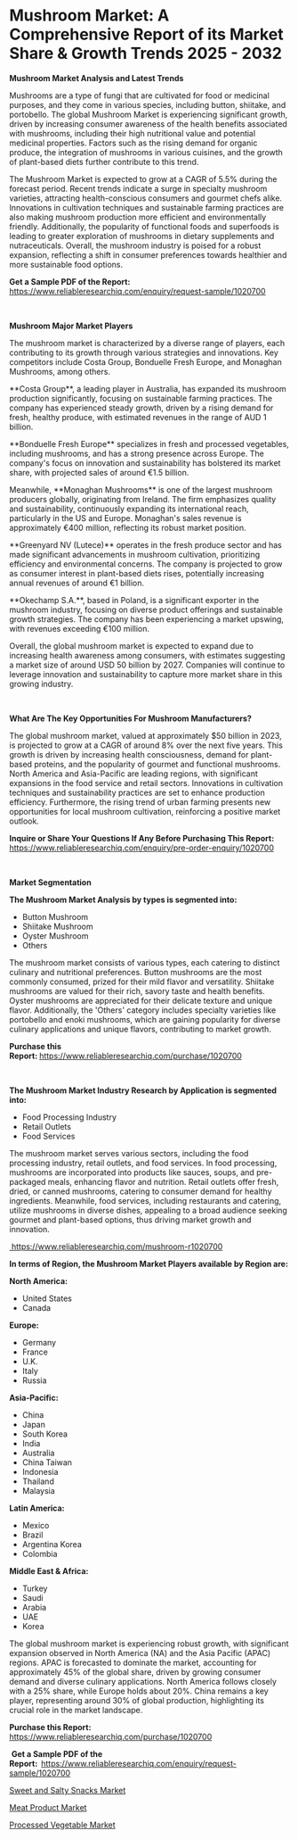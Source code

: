 <p><h1>Mushroom Market: A Comprehensive Report of its Market Share & Growth Trends 2025 - 2032</h1></p><p><strong>Mushroom Market Analysis and Latest Trends</strong></p>
<p><p>Mushrooms are a type of fungi that are cultivated for food or medicinal purposes, and they come in various species, including button, shiitake, and portobello. The global Mushroom Market is experiencing significant growth, driven by increasing consumer awareness of the health benefits associated with mushrooms, including their high nutritional value and potential medicinal properties. Factors such as the rising demand for organic produce, the integration of mushrooms in various cuisines, and the growth of plant-based diets further contribute to this trend.</p><p>The Mushroom Market is expected to grow at a CAGR of 5.5% during the forecast period. Recent trends indicate a surge in specialty mushroom varieties, attracting health-conscious consumers and gourmet chefs alike. Innovations in cultivation techniques and sustainable farming practices are also making mushroom production more efficient and environmentally friendly. Additionally, the popularity of functional foods and superfoods is leading to greater exploration of mushrooms in dietary supplements and nutraceuticals. Overall, the mushroom industry is poised for a robust expansion, reflecting a shift in consumer preferences towards healthier and more sustainable food options.</p></p>
<p><strong>Get a Sample PDF of the Report:&nbsp;</strong> <a href="https://www.reliableresearchiq.com/enquiry/request-sample/1020700?utm_campaign=1137&utm_medium=2&utm_source=Github&utm_content=ia&utm_term=14022025&utm_id=mushroom">https://www.reliableresearchiq.com/enquiry/request-sample/1020700</a></p>
<p>&nbsp;</p>
<p><strong>Mushroom Major Market Players</strong></p>
<p><p>The mushroom market is characterized by a diverse range of players, each contributing to its growth through various strategies and innovations. Key competitors include Costa Group, Bonduelle Fresh Europe, and Monaghan Mushrooms, among others.</p><p>**Costa Group**, a leading player in Australia, has expanded its mushroom production significantly, focusing on sustainable farming practices. The company has experienced steady growth, driven by a rising demand for fresh, healthy produce, with estimated revenues in the range of AUD 1 billion.</p><p>**Bonduelle Fresh Europe** specializes in fresh and processed vegetables, including mushrooms, and has a strong presence across Europe. The company's focus on innovation and sustainability has bolstered its market share, with projected sales of around €1.5 billion.</p><p>Meanwhile, **Monaghan Mushrooms** is one of the largest mushroom producers globally, originating from Ireland. The firm emphasizes quality and sustainability, continuously expanding its international reach, particularly in the US and Europe. Monaghan's sales revenue is approximately €400 million, reflecting its robust market position.</p><p>**Greenyard NV (Lutece)** operates in the fresh produce sector and has made significant advancements in mushroom cultivation, prioritizing efficiency and environmental concerns. The company is projected to grow as consumer interest in plant-based diets rises, potentially increasing annual revenues of around €1 billion.</p><p>**Okechamp S.A.**, based in Poland, is a significant exporter in the mushroom industry, focusing on diverse product offerings and sustainable growth strategies. The company has been experiencing a market upswing, with revenues exceeding €100 million.</p><p>Overall, the global mushroom market is expected to expand due to increasing health awareness among consumers, with estimates suggesting a market size of around USD 50 billion by 2027. Companies will continue to leverage innovation and sustainability to capture more market share in this growing industry.</p></p>
<p>&nbsp;</p>
<p><strong>What Are The Key Opportunities For Mushroom Manufacturers?</strong></p>
<p><p>The global mushroom market, valued at approximately $50 billion in 2023, is projected to grow at a CAGR of around 8% over the next five years. This growth is driven by increasing health consciousness, demand for plant-based proteins, and the popularity of gourmet and functional mushrooms. North America and Asia-Pacific are leading regions, with significant expansions in the food service and retail sectors. Innovations in cultivation techniques and sustainability practices are set to enhance production efficiency. Furthermore, the rising trend of urban farming presents new opportunities for local mushroom cultivation, reinforcing a positive market outlook.</p></p>
<p><strong>Inquire or Share Your Questions If Any Before Purchasing This Report:</strong> <a href="https://www.reliableresearchiq.com/enquiry/pre-order-enquiry/1020700?utm_campaign=1137&utm_medium=2&utm_source=Github&utm_content=ia&utm_term=14022025&utm_id=mushroom">https://www.reliableresearchiq.com/enquiry/pre-order-enquiry/1020700</a></p>
<p>&nbsp;</p>
<p><strong>Market Segmentation</strong></p>
<p><strong>The Mushroom Market Analysis by types is segmented into:</strong></p>
<p><ul><li>Button Mushroom</li><li>Shiitake Mushroom</li><li>Oyster Mushroom</li><li>Others</li></ul></p>
<p><p>The mushroom market consists of various types, each catering to distinct culinary and nutritional preferences. Button mushrooms are the most commonly consumed, prized for their mild flavor and versatility. Shiitake mushrooms are valued for their rich, savory taste and health benefits. Oyster mushrooms are appreciated for their delicate texture and unique flavor. Additionally, the 'Others' category includes specialty varieties like portobello and enoki mushrooms, which are gaining popularity for diverse culinary applications and unique flavors, contributing to market growth.</p></p>
<p><strong>Purchase this Report:&nbsp;</strong><a href="https://www.reliableresearchiq.com/purchase/1020700?utm_campaign=1137&utm_medium=2&utm_source=Github&utm_content=ia&utm_term=14022025&utm_id=mushroom">https://www.reliableresearchiq.com/purchase/1020700</a></p>
<p>&nbsp;</p>
<p><strong>The Mushroom Market Industry Research by Application is segmented into:</strong></p>
<p><ul><li>Food Processing Industry</li><li>Retail Outlets</li><li>Food Services</li></ul></p>
<p><p>The mushroom market serves various sectors, including the food processing industry, retail outlets, and food services. In food processing, mushrooms are incorporated into products like sauces, soups, and pre-packaged meals, enhancing flavor and nutrition. Retail outlets offer fresh, dried, or canned mushrooms, catering to consumer demand for healthy ingredients. Meanwhile, food services, including restaurants and catering, utilize mushrooms in diverse dishes, appealing to a broad audience seeking gourmet and plant-based options, thus driving market growth and innovation.</p></p>
<p><a href="https://www.reliableresearchiq.com/mushroom-r1020700?utm_campaign=1137&utm_medium=2&utm_source=Github&utm_content=ia&utm_term=14022025&utm_id=mushroom">&nbsp;https://www.reliableresearchiq.com/mushroom-r1020700</a></p>
<p><strong>In terms of Region, the Mushroom Market Players available by Region are:</strong></p>
<p>
    <p> <strong> North America: </strong>
        <ul>
            <li>United States</li>
            <li>Canada</li>
        </ul>
        </p> 
    <p> <strong> Europe: </strong>
        <ul>
            <li>Germany</li>
            <li>France</li>
            <li>U.K.</li>
            <li>Italy</li>
            <li>Russia</li>
        </ul>
        </p> 
    <p> <strong> Asia-Pacific: </strong>
        <ul>
            <li>China</li>
            <li>Japan</li>
            <li>South Korea</li>
            <li>India</li>
            <li>Australia</li>
            <li>China Taiwan</li>
            <li>Indonesia</li>
            <li>Thailand</li>
            <li>Malaysia</li>
        </ul>
        </p> 
    <p> <strong> Latin America: </strong>
        <ul>
            <li>Mexico</li>
            <li>Brazil</li>
            <li>Argentina Korea</li>
            <li>Colombia</li>
        </ul>
        </p> 
    <p> <strong> Middle East & Africa: </strong>
        <ul>
            <li>Turkey</li>
            <li>Saudi</li>
            <li>Arabia</li>
            <li>UAE</li>
            <li>Korea</li>
        </ul>
    </p>
    </p>
<p><p>The global mushroom market is experiencing robust growth, with significant expansion observed in North America (NA) and the Asia Pacific (APAC) regions. APAC is forecasted to dominate the market, accounting for approximately 45% of the global share, driven by growing consumer demand and diverse culinary applications. North America follows closely with a 25% share, while Europe holds about 20%. China remains a key player, representing around 30% of global production, highlighting its crucial role in the market landscape.</p></p>
<p><strong>Purchase this Report: </strong><a href="https://www.reliableresearchiq.com/purchase/1020700?utm_campaign=1137&utm_medium=2&utm_source=Github&utm_content=ia&utm_term=14022025&utm_id=mushroom">https://www.reliableresearchiq.com/purchase/1020700</a></p>
<p>&nbsp;<strong>Get a Sample PDF of the Report:&nbsp;&nbsp;</strong><a href="https://www.reliableresearchiq.com/enquiry/request-sample/1020700?utm_campaign=1137&utm_medium=2&utm_source=Github&utm_content=ia&utm_term=14022025&utm_id=mushroom">https://www.reliableresearchiq.com/enquiry/request-sample/1020700</a></p>
<p><strong></strong></p>
<p><p><a href="https://github.com/enolvesey/Market-Research-Report-List-1/blob/main/sweet-and-salty-snacks-market.md?utm_campaign=1137&utm_medium=2&utm_source=Github&utm_content=ia&utm_term=14022025&utm_id=mushroom">Sweet and Salty Snacks Market</a></p><p><a href="https://github.com/peggiputra7o/Market-Research-Report-List-1/blob/main/meat-product-market.md?utm_campaign=1137&utm_medium=2&utm_source=Github&utm_content=ia&utm_term=14022025&utm_id=mushroom">Meat Product Market</a></p><p><a href="https://github.com/sevitadwiani/Market-Research-Report-List-1/blob/main/processed-vegetable-market.md?utm_campaign=1137&utm_medium=2&utm_source=Github&utm_content=ia&utm_term=14022025&utm_id=mushroom">Processed Vegetable Market</a></p></p>